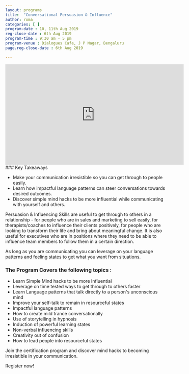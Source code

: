 ```yaml
---
layout: programs
title:  "Conversational Persuasion & Influence"
author: roma
categories: [ ]
program-date : 10, 11th Aug 2019
reg-close-date : 6th Aug 2019
program-time : 9:30 am - 5 pm
program-venue : Dialogues Cafe, J P Nagar, Bengaluru
page.reg-close-date : 6th Aug 2019

---
```


<iframe width="560" height="315" src="https://www.youtube.com/embed/ZDvHivqOcYw" frameborder="0" allow="accelerometer; autoplay; encrypted-media; gyroscope; picture-in-picture" allowfullscreen></iframe>
### Key Takeaways
 
* Make your communication irresistible so you can get through to people easily.
* Learn how impactful language patterns can steer conversations towards desired outcomes.
* Discover simple mind hacks to be more influential while communicating with yourself and others.

<p>
Persuasion & Influencing Skills are useful to get through to others in a relationship - for people who are in sales and marketing to sell easily, for therapists/coaches to influence their clients positively, for people who are looking to transform their life and bring about meaningful change. 
It is also useful for executives who are in positions where they need to be able to influence team members to follow them in a certain direction. 
</p>
<p>
As long as you are communicating you can leverage on your language patterns and feeling states to get what you want from situations.
</p>

### The Program Covers the following topics :​

* Learn Simple Mind hacks to be more Influential
* Leverage on time tested ways to get through to others faster
* Learn Language patterns that talk directly to a person's unconscious mind
* Improve your self-talk to remain in resourceful states
* Impactful language patterns
* How to create mild trance conversationally
* Use of storytelling in hypnosis
* Induction of powerful learning states
* Non-verbal influencing skills
* Creativity out of confusion
* How to lead people into resourceful states

<p>
Join the certification program and discover mind hacks to becoming irresistible in your communication. 

Register now!
</p>